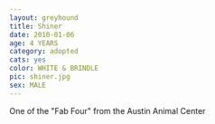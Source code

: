 ```yaml
---
layout: greyhound
title: Shiner
date: 2010-01-06
age: 4 YEARS
category: adopted
cats: yes
color: WHITE & BRINDLE
pic: shiner.jpg
sex: MALE
---
```



One of the "Fab Four" from the Austin Animal Center

